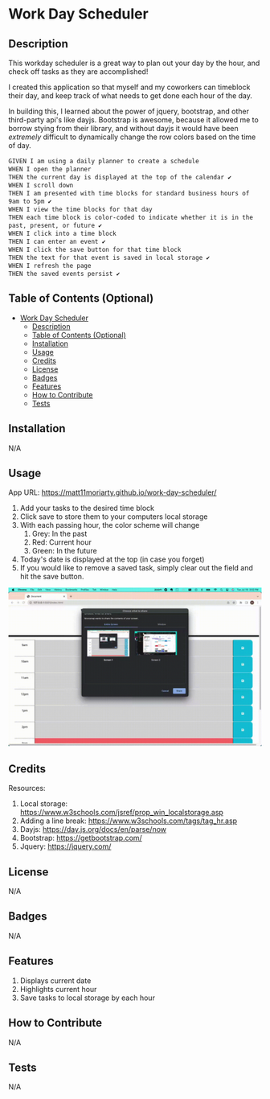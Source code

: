 # Work Day Scheduler

## Description

This workday scheduler is a great way to plan out your day by the hour, and check off tasks as they are accomplished!

I created this application so that myself and my coworkers can timeblock their day, and keep track of what needs to get done each hour of the day.

In building this, I learned about the power of jquery, bootstrap, and other third-party api's like dayjs. Bootstrap is awesome, because it allowed me to borrow stying from their library, and without dayjs it would have been *extremely* difficult to dynamically change the row colors based on the time of day.

```
GIVEN I am using a daily planner to create a schedule
WHEN I open the planner
THEN the current day is displayed at the top of the calendar ✔️
WHEN I scroll down
THEN I am presented with time blocks for standard business hours of 9am to 5pm ✔️
WHEN I view the time blocks for that day
THEN each time block is color-coded to indicate whether it is in the past, present, or future ✔️
WHEN I click into a time block
THEN I can enter an event ✔️
WHEN I click the save button for that time block
THEN the text for that event is saved in local storage ✔️
WHEN I refresh the page
THEN the saved events persist ✔️
```

## Table of Contents (Optional)

- [Work Day Scheduler](#work-day-scheduler)
  - [Description](#description)
  - [Table of Contents (Optional)](#table-of-contents-optional)
  - [Installation](#installation)
  - [Usage](#usage)
  - [Credits](#credits)
  - [License](#license)
  - [Badges](#badges)
  - [Features](#features)
  - [How to Contribute](#how-to-contribute)
  - [Tests](#tests)

## Installation

N/A

## Usage

App URL: https://matt11moriarty.github.io/work-day-scheduler/

1. Add your tasks to the desired time block
2. Click save to store them to your computers local storage
3. With each passing hour, the color scheme will change
   1. Grey: In the past
   2. Red: Current hour
   3. Green: In the future
4. Today's date is displayed at the top (in case you forget)
5. If you would like to remove a saved task, simply clear out the field and hit the save button. 


![alt text](./assets/images/workday-scheduler.gif)


## Credits

Resources:

1. Local storage: https://www.w3schools.com/jsref/prop_win_localstorage.asp
2. Adding a line break: https://www.w3schools.com/tags/tag_hr.asp
3. Dayjs: https://day.js.org/docs/en/parse/now
4. Bootstrap: https://getbootstrap.com/
5. Jquery: https://jquery.com/

## License

N/A

## Badges

N/A

## Features

1. Displays current date
2. Highlights current hour
3. Save tasks to local storage by each hour

## How to Contribute

N/A

## Tests

N/A